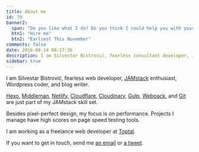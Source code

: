 ```yaml
---
title: About me
id: 79
banner2:
  span: "Do you like what I do? Do you think I could help you with your project?"
  btn1: "Hire me"
  btn2: "Earliest This November"
comments: false
date: 2016-08-14 08:17:36
description: I am Silvestar Bistrović, fearless consultant developer, JAMstack enthusiast, Wordpress coder, and blog writer.
sidebar: true
---
```


I am Silvestar Bistrović, fearless web developer, [JAMstack](//jamstack.org/) enthusiast, Wordpress coder, and blog writer.

[Hexo](//hexo.io/), [Middleman](//middlemanapp.com/), [Netlify](//www.netlify.com/), [Cloudflare](//www.cloudflare.com/), [Cloudinary](//cloudinary.com/), [Gulp](//gulpjs.com/), [Webpack](//webpack.js.org/), and [Git](//git-scm.com/) are just part of my JAMstack skill set.

Besides pixel-perfect design, my focus is on performance. Projects I manage have high scores on page speed testing tools.

I am working as a freelance web developer at [Toptal](//www.toptal.com/resume/silvestar-bistrovic#trust-nothing-but-brilliant-freelancers).

If you want to get in touch, send me [an email](mailto:me@silvestarbistrovic.from.hr?Subject=Hello) or [a tweet](twitter.com/malimirkeccita).

